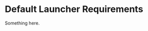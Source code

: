 [title]: # (Default Launcher Requirements)
[tags]: # (XXX)
[priority]: # (4539)
# Default Launcher Requirements
Something here.
